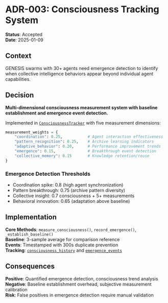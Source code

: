 # ADR-003: Consciousness Tracking System

**Status**: Accepted  
**Date**: 2025-01-09

## Context

GENESIS swarms with 30+ agents need emergence detection to identify when collective intelligence behaviors appear beyond individual agent capabilities.

## Decision

**Multi-dimensional consciousness measurement system with baseline establishment and emergence event detection.**

Implemented in [`ConsciousnessTracker`](../../../app/swarms/unified_enhanced_orchestrator.py:675) with five measurement dimensions:

```python
measurement_weights = {
    "coordination": 0.25,           # Agent interaction effectiveness
    "pattern_recognition": 0.25,    # Archive learning indicators
    "adaptive_behavior": 0.20,      # Performance improvement trends
    "emergence": 0.15,              # Breakthrough event detection
    "collective_memory": 0.15       # Knowledge retention/reuse
}
```

### Emergence Detection Thresholds

- Coordination spike: 0.8 (high agent synchronization)
- Pattern breakthrough: 0.75 (archive pattern diversity)
- Collective insight: 0.7 consciousness + 5+ measurements
- Behavioral innovation: 0.65 (adaptation above baseline)

## Implementation

**Core Methods**: `measure_consciousness()`, `record_emergence()`, `_establish_baseline()`  
**Baseline**: 3-sample average for comparison reference  
**Events**: Timestamped with 300s duplicate prevention  
**Tracking**: [`consciousness_history`](../../../app/swarms/unified_enhanced_orchestrator.py:685) and [`emergence_events`](../../../app/swarms/unified_enhanced_orchestrator.py:684)

## Consequences

**Positive**: Quantified emergence detection, consciousness trend analysis  
**Negative**: Baseline establishment overhead, subjective measurement calibration  
**Risk**: False positives in emergence detection require manual validation
